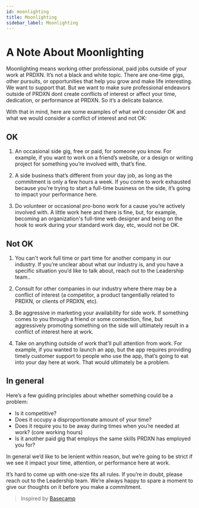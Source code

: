 ```yaml
---
id: moonlighting
title: Moonlighting
sidebar_label: Moonlighting
---
```


# A Note About Moonlighting

Moonlighting means working other professional, paid jobs outside of your work at PRDXN. It’s not a black and white topic. There are one-time gigs, other pursuits, or opportunities that help you grow and make life interesting. We want to support that. But we want to make sure professional endeavors outside of PRDXN dont create conflicts of interest or affect your time, dedication, or performance at PRDXN. So it’s a delicate balance.

With that in mind, here are some examples of what we’d consider OK and what we would consider a conflict of interest and not OK:

## OK

1. An occasional side gig, free or paid, for someone you know. For example, if you want to work on a friend’s website, or a design or writing project for something you’re involved with, that’s fine.

2. A side business that’s different from your day job, as long as the commitment is only a few hours a week. If you come to work exhausted because you’re trying to start a full-time business on the side, it’s going to impact your performance here.

3. Do volunteer or occasional pro-bono work for a cause you’re actively involved with. A little work here and there is fine, but, for example, becoming an organization's full-time web designer and being on the hook to work during your standard work day, etc, would not be OK.

## Not OK

1. You can't work full time or part time for another company in our industry. If you’re unclear about what our industry is, and you have a specific situation you’d like to talk about, reach out to the Leadership team..

2. Consult for other companies in our industry where there may be a conflict of interest (a competitor, a product tangentially related to PRDXN, or clients of PRDXN, etc).

3. Be aggressive in marketing your availability for side work. If something comes to you through a friend or some connection, fine, but aggressively promoting something on the side will ultimately result in a conflict of interest here at work.

4. Take on anything outside of work that’ll pull attention from work. For example, if you wanted to launch an app, but the app requires providing timely customer support to people who use the app, that’s going to eat into your day here at work. That would ultimately be a problem.

## In general

Here’s a few guiding principles about whether something could be a problem:

* Is it competitive?
* Does it occupy a disproportionate amount of your time?
* Does it require you to be away during times when you’re needed at work? (core working hours)
* Is it another paid gig that employs the same skills PRDXN has employed you for?

In general we’d like to be lenient within reason, but we’re going to be strict if we see it impact your time, attention, or performance here at work.

It’s hard to come up with one-size fits all rules. If you’re in doubt, please reach out to the Leadership team. We’re always happy to spare a moment to give our thoughts on it before you make a commitment.

> Inspired by [Basecamp](https://github.com/basecamp/handbook)
